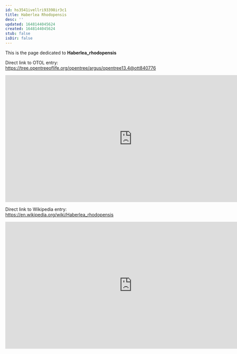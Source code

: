 ```yaml
---
id: hs3541ivellri93398ir3c1
title: Haberlea Rhodopensis
desc: ''
updated: 1648144045624
created: 1648144045624
stub: false
isDir: false
---
```

This is the page dedicated to **Haberlea_rhodopensis**


Direct link to OTOL entry: https://tree.opentreeoflife.org/opentree/argus/opentree13.4@ott840776



<html>
    <body>
    <iframe src="https://tree.opentreeoflife.org/opentree/argus/opentree13.4@ott840776"
    width="800" height="400" frameborder="0" allowfullscreen> </iframe>
    </body>
</html>
    


Direct link to Wikipedia entry: https://en.wikipedia.org/wiki/Haberlea_rhodopensis



<html>
    <body>
    <iframe src="https://en.wikipedia.org/wiki/Haberlea_rhodopensis"
    width="800" height="400" frameborder="0" allowfullscreen> </iframe>
    </body>
</html>
    
